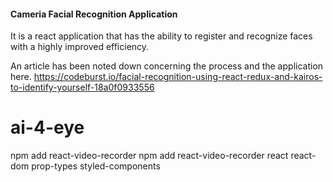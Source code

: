 #### Cameria Facial Recognition Application

It is a react application that has the ability to register and recognize faces with a highly improved efficiency.

An article has been noted down concerning the process and the application here.
https://codeburst.io/facial-recognition-using-react-redux-and-kairos-to-identify-yourself-18a0f0933556
# ai-4-eye

npm add react-video-recorder
npm add react-video-recorder react react-dom prop-types styled-components
